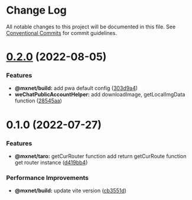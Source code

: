 # Change Log

All notable changes to this project will be documented in this file.
See [Conventional Commits](https://conventionalcommits.org) for commit guidelines.

# [0.2.0](https://gitee.com/cq_maixun_network/repo/compare/@mxnet/wechatpublicaccounthelper@0.1.0...@mxnet/wechatpublicaccounthelper@0.2.0) (2022-08-05)


### Features

* **@mxnet/build:** add pwa default config ([303d9a4](https://gitee.com/cq_maixun_network/repo/commits/303d9a443adbe73f4b9c574c88a276767515b3d1))
* **weChatPublicAccountHelper:** add downloadImage, getLocalImgData function ([28545aa](https://gitee.com/cq_maixun_network/repo/commits/28545aaebea8fd16a71156e30867e8ce431db916))





# 0.1.0 (2022-07-27)


### Features

* **@mxnet/taro:** getCurRouter function add  return getCurRoute function get router instance ([d419bb4](https://gitee.com/cq_maixun_network/repo/commits/d419bb46c8a0fd0ce443b6c46657ab76f65c725d))


### Performance Improvements

* **@mxnet/build:** update vite version ([cb3551d](https://gitee.com/cq_maixun_network/repo/commits/cb3551d5eda04a10d78cf60ee71ebe7dcc563c1f))

